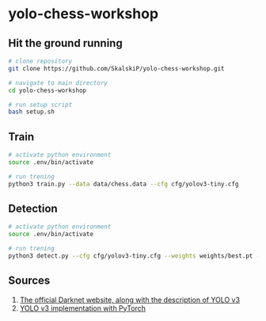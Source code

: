 # yolo-chess-workshop

## Hit the ground running

``` bash
# clone repository
git clone https://github.com/SkalskiP/yolo-chess-workshop.git

# navigate to main directory
cd yolo-chess-workshop

# run setup script
bash setup.sh
```

## Train

``` bash
# activate python environment
source .env/bin/activate

# run trening
python3 train.py --data data/chess.data --cfg cfg/yolov3-tiny.cfg
```

## Detection

``` bash
# activate python environment
source .env/bin/activate

# run trening
python3 detect.py --cfg cfg/yolov3-tiny.cfg --weights weights/best.pt --data data/chess.data 
```

## Sources

1. [The official Darknet website, along with the description of YOLO v3](https://pjreddie.com/darknet/yolo/)
2. [YOLO v3 implementation with PyTorch](https://github.com/ultralytics/yolov3)

